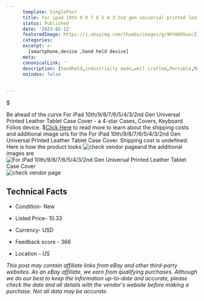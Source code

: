 ```yaml
---
      template: SinglePost
      title: for ipad 10th 9 8 7 6 5 4 3 2nd gen universal printed leather tablet case cover
      status: Published
      date: '2023-02-12'
      featuredImage: https://i.ebayimg.com/thumbs/images/g/9KYAAOSwscZjwRFe/s-l225.jpg
      categories: 
      excerpt: >-
        [smartphone,device ,hand held device]
      meta:
      canonicalLink: ''
      description: [handheld,industrially made,well crafted,Portable,Mobile,Compact,Convenient,Lightweight,Maneuverable,Man-portable,Miniature,Carriable,Hand-held,Light,Holdable,Transportable,Mobile device,Pocket-sized,On-the-go,Wireless,Cordless,Compact size,Convenient size, smartphone,device ,hand held device]
      noindex: false
      
        
---
```

$

Be ahead of the curve For iPad 10th/9/8/7/6/5/4/3/2nd Gen Universal Printed Leather Tablet Case Cover - a 4-star Cases, Covers, Keyboard Folios device.
$[Click Here](https://www.ebay.com/itm/374391688877?hash=item572b7bcead%3Ag%3A9KYAAOSwscZjwRFe&mkevt=1&mkcid=1&mkrid=711-53200-19255-0&campid=%253CePNCampaignId%253E&customid=%253CreferenceId%253E&toolid=10049) to read more to learn about the shipping costs and additional image urls for the For iPad 10th/9/8/7/6/5/4/3/2nd Gen Universal Printed Leather Tablet Case Cover. Shipping cost is undefined. Here is how the product looks ![check vendor page](https://i.ebayimg.com/thumbs/images/g/9KYAAOSwscZjwRFe/s-l225.jpg)and the additional images are![For iPad 10th/9/8/7/6/5/4/3/2nd Gen Universal Printed Leather Tablet Case Cover](https://i.ebayimg.com/images/g/9KYAAOSwscZjwRFe/s-l1200.jpg)![check vendor page](https://origin-galleryplus.ebayimg.com/ws/web/374391688877_2_0_1/225x225.jpg,https://origin-galleryplus.ebayimg.com/ws/web/374391688877_3_0_1/225x225.jpg,https://origin-galleryplus.ebayimg.com/ws/web/374391688877_4_0_1/225x225.jpg,https://origin-galleryplus.ebayimg.com/ws/web/374391688877_5_0_1/225x225.jpg,https://origin-galleryplus.ebayimg.com/ws/web/374391688877_6_0_1/225x225.jpg,https://origin-galleryplus.ebayimg.com/ws/web/374391688877_7_0_1/225x225.jpg,https://origin-galleryplus.ebayimg.com/ws/web/374391688877_8_0_1/225x225.jpg,https://origin-galleryplus.ebayimg.com/ws/web/374391688877_9_0_1/225x225.jpg,https://origin-galleryplus.ebayimg.com/ws/web/374391688877_10_0_1/225x225.jpg,https://origin-galleryplus.ebayimg.com/ws/web/374391688877_11_0_1/225x225.jpg)



 ## Technical Facts 



     
      

 - Condition- New 


      

 - Listed Price- 10.33 


      

 - Currency- USD 


      

 - Feedback score - 366 


      

 - Location - US 


      
      

 *_This post may contain affiliate links from eBay and other third-party websites. As an eBay affiliate, we earn from qualifying purchases. Although we do our best to keep the information up-to-date and accurate, please check the date and all details with the vendor's website before making a purchase. Not all data may be accurate._*






